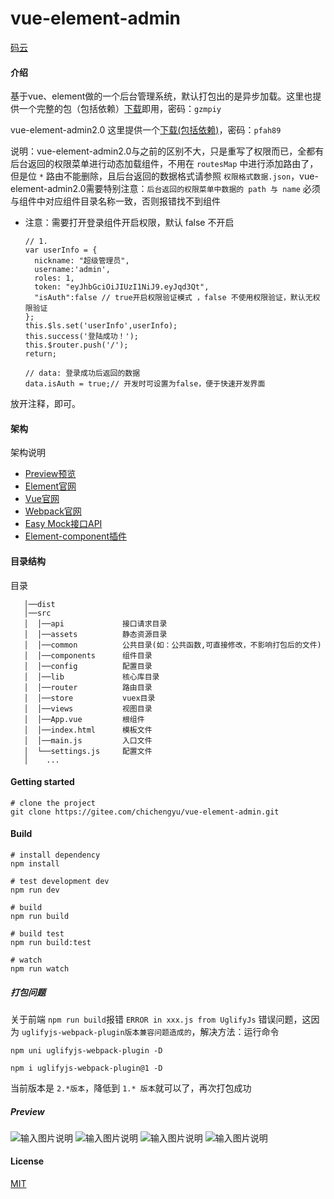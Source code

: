 # vue-element-admin

[码云](https://gitee.com/chichengyu/vue-element-admin)

#### 介绍

基于vue、element做的一个后台管理系统，默认打包出的是异步加载。这里也提供一个完整的包（包括依赖）[下载](https://share.weiyun.com/q66xenwH)即用，密码：`gzmpiy`  

vue-element-admin2.0 这里提供一个[下载(包括依赖)](https://share.weiyun.com/BqDHvccj)，密码：`pfah89`

说明：vue-element-admin2.0与之前的区别不大，只是重写了权限而已，全都有后台返回的权限菜单进行动态加载组件，不用在 `routesMap` 中进行添加路由了，但是位 `*` 路由不能删除，且后台返回的数据格式请参照 `权限格式数据.json`，vue-element-admin2.0需要特别注意：`后台返回的权限菜单中数据的 path 与 name` 必须与组件中对应组件目录名称一致，否则报错找不到组件

+ 注意：需要打开登录组件开启权限，默认 false 不开启
    ```
    // 1.
    var userInfo = {
      nickname: "超级管理员",
      username:'admin',
      roles: 1,
      token: "eyJhbGciOiJIUzI1NiJ9.eyJqd3Qt",
      "isAuth":false // true开启权限验证模式 ，false 不使用权限验证，默认无权限验证
    };
    this.$ls.set('userInfo',userInfo);
    this.success('登陆成功！');
    this.$router.push('/');
    return;
    
    // data: 登录成功后返回的数据
    data.isAuth = true;// 开发时可设置为false，便于快速开发界面
    ```
放开注释，即可。


#### 架构
架构说明

   + [Preview预览](http://xiaochiwz.gitee.io/thinkphp5.1-vue-ivew-admin)
   + [Element官网](https://element.eleme.cn/2.11/#/zh-CN/component/installation)
   + [Vue官网](https://cn.vuejs.org/v2/guide/)
   + [Webpack官网](https://www.webpackjs.com/)
   + [Easy Mock接口API](https://www.easy-mock.com/project/5bf4b1a323557c43607406bc)
   + [Element-component插件](https://www.npmjs.com/package/element-component)

#### 目录结构
目录  
```  
   │──dist            
   │──src             
   │  │──api             接口请求目录  
   │  │──assets          静态资源目录
   │  │──common          公共目录(如：公共函数,可直接修改，不影响打包后的文件)    
   │  │──components      组件目录  
   │  │──config          配置目录  
   │  │──lib             核心库目录  
   │  │──router          路由目录  
   │  │──store           vuex目录  
   │  │──views           视图目录  
   │  │──App.vue         根组件  
   │  │──index.html      模板文件    
   │  │──main.js         入口文件                  
   │  └──settings.js     配置文件
   │    ...
```

#### Getting started
```
# clone the project
git clone https://gitee.com/chichengyu/vue-element-admin.git

```
   
#### Build
```
# install dependency
npm install

# test development dev
npm run dev

# build
npm run build

# build test
npm run build:test

# watch
npm run watch
```

##### 打包问题
关于前端 ` npm run build `报错 ` ERROR in xxx.js from UglifyJs ` 错误问题，这因为 ` uglifyjs-webpack-plugin版本兼容问题造成的 `，解决方法：运行命令
```
npm uni uglifyjs-webpack-plugin -D

npm i uglifyjs-webpack-plugin@1 -D
```
当前版本是 ` 2.*版本 `，降低到 `1.* 版本`就可以了，再次打包成功

##### Preview
![输入图片说明](https://images.gitee.com/uploads/images/2020/0519/161814_3e6bf8d6_1508174.png "login.png")
![输入图片说明](https://images.gitee.com/uploads/images/2020/0807/151235_cc4d2d20_1508174.png "menu.png")
![输入图片说明](https://images.gitee.com/uploads/images/2020/0807/151245_9278a97a_1508174.png "auth.png")
![输入图片说明](https://images.gitee.com/uploads/images/2020/0807/151256_a6605153_1508174.png "user.png")

#### License
[MIT](https://opensource.org/licenses/MIT)
